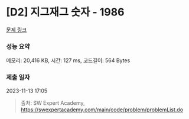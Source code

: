 # [D2] 지그재그 숫자 - 1986 

[문제 링크](https://swexpertacademy.com/main/code/problem/problemDetail.do?contestProbId=AV5PxmBqAe8DFAUq) 

### 성능 요약

메모리: 20,416 KB, 시간: 127 ms, 코드길이: 564 Bytes

### 제출 일자

2023-11-13 17:05



> 출처: SW Expert Academy, https://swexpertacademy.com/main/code/problem/problemList.do